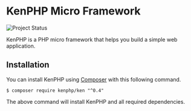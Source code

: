 # KenPHP Micro Framework
![Project Status](https://img.shields.io/badge/status-development-yellow.svg)

KenPHP is a PHP micro framework that helps you build a simple web application.

## Installation
You can install KenPHP using [Composer](https://getcomposer.org) with this following command.
````
$ composer require kenphp/ken "^0.4"
````
The above command will install KenPHP and all required dependencies.
